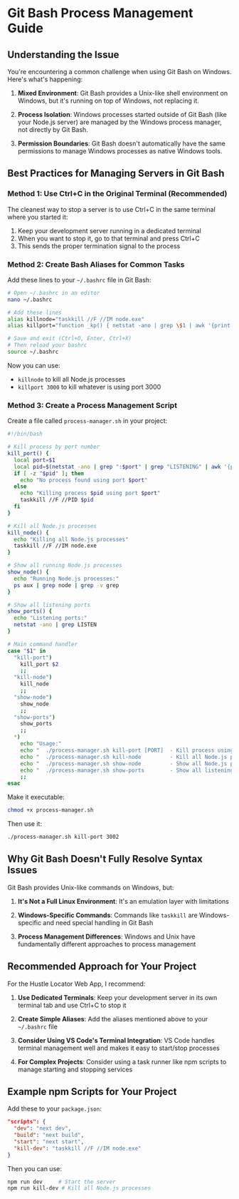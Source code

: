 # Git Bash Process Management Guide

## Understanding the Issue

You're encountering a common challenge when using Git Bash on Windows. Here's what's happening:

1. **Mixed Environment**: Git Bash provides a Unix-like shell environment on Windows, but it's running on top of Windows, not replacing it.

2. **Process Isolation**: Windows processes started outside of Git Bash (like your Node.js server) are managed by the Windows process manager, not directly by Git Bash.

3. **Permission Boundaries**: Git Bash doesn't automatically have the same permissions to manage Windows processes as native Windows tools.

## Best Practices for Managing Servers in Git Bash

### Method 1: Use Ctrl+C in the Original Terminal (Recommended)

The cleanest way to stop a server is to use Ctrl+C in the same terminal where you started it:

1. Keep your development server running in a dedicated terminal
2. When you want to stop it, go to that terminal and press Ctrl+C
3. This sends the proper termination signal to the process

### Method 2: Create Bash Aliases for Common Tasks

Add these lines to your `~/.bashrc` file in Git Bash:

```bash
# Open ~/.bashrc in an editor
nano ~/.bashrc

# Add these lines
alias killnode="taskkill //F //IM node.exe"
alias killport="function _kp() { netstat -ano | grep \$1 | awk '{print \$5}' | xargs taskkill //F //PID; }; _kp"

# Save and exit (Ctrl+O, Enter, Ctrl+X)
# Then reload your bashrc
source ~/.bashrc
```

Now you can use:
- `killnode` to kill all Node.js processes
- `killport 3000` to kill whatever is using port 3000

### Method 3: Create a Process Management Script

Create a file called `process-manager.sh` in your project:

```bash
#!/bin/bash

# Kill process by port number
kill_port() {
  local port=$1
  local pid=$(netstat -ano | grep ":$port" | grep "LISTENING" | awk '{print $5}')
  if [ -z "$pid" ]; then
    echo "No process found using port $port"
  else
    echo "Killing process $pid using port $port"
    taskkill //F //PID $pid
  fi
}

# Kill all Node.js processes
kill_node() {
  echo "Killing all Node.js processes"
  taskkill //F //IM node.exe
}

# Show all running Node.js processes
show_node() {
  echo "Running Node.js processes:"
  ps aux | grep node | grep -v grep
}

# Show all listening ports
show_ports() {
  echo "Listening ports:"
  netstat -ano | grep LISTEN
}

# Main command handler
case "$1" in
  "kill-port")
    kill_port $2
    ;;
  "kill-node")
    kill_node
    ;;
  "show-node")
    show_node
    ;;
  "show-ports")
    show_ports
    ;;
  *)
    echo "Usage:"
    echo "  ./process-manager.sh kill-port [PORT]  - Kill process using specific port"
    echo "  ./process-manager.sh kill-node         - Kill all Node.js processes"
    echo "  ./process-manager.sh show-node         - Show all Node.js processes"
    echo "  ./process-manager.sh show-ports        - Show all listening ports"
    ;;
esac
```

Make it executable:
```bash
chmod +x process-manager.sh
```

Then use it:
```bash
./process-manager.sh kill-port 3002
```

## Why Git Bash Doesn't Fully Resolve Syntax Issues

Git Bash provides Unix-like commands on Windows, but:

1. **It's Not a Full Linux Environment**: It's an emulation layer with limitations

2. **Windows-Specific Commands**: Commands like `taskkill` are Windows-specific and need special handling in Git Bash

3. **Process Management Differences**: Windows and Unix have fundamentally different approaches to process management

## Recommended Approach for Your Project

For the Hustle Locator Web App, I recommend:

1. **Use Dedicated Terminals**: Keep your development server in its own terminal tab and use Ctrl+C to stop it

2. **Create Simple Aliases**: Add the aliases mentioned above to your `~/.bashrc` file

3. **Consider Using VS Code's Terminal Integration**: VS Code handles terminal management well and makes it easy to start/stop processes

4. **For Complex Projects**: Consider using a task runner like npm scripts to manage starting and stopping services

## Example npm Scripts for Your Project

Add these to your `package.json`:

```json
"scripts": {
  "dev": "next dev",
  "build": "next build",
  "start": "next start",
  "kill-dev": "taskkill //F //IM node.exe"
}
```

Then you can use:
```bash
npm run dev     # Start the server
npm run kill-dev # Kill all Node.js processes
